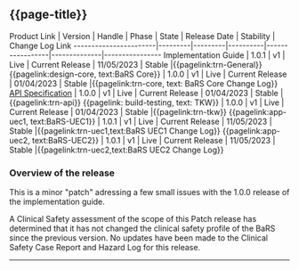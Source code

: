 ## {{page-title}}

Product Link           | Version | Handle  | Phase    | State           | Release Date | Stability  | Change Log Link
-----------------------|---------|---------|----------|-----------------|--------------|----------------
Implementation Guide   | 1.0.1   | v1      | Live     | Current Release | 11/05/2023   | Stable     |{{pagelink:trn-General}}
{{pagelink:design-core, text:BaRS Core}}              | 1.0.0   | v1      | Live     | Current Release | 01/04/2023   | Stable     |{{pagelink:trn-core, text: BaRS Core Change Log}}  
[API Specification](https://digital.nhs.uk/developer/api-catalogue/booking-and-referral-fhir)    | 1.0.0   | v1      | Live     | Current Release | 01/04/2023   | Stable     |{{pagelink:trn-api}}
{{pagelink: build-testing, text: TKW}}  | 1.0.0   | v1      | Live     | Current Release | 01/04/2023   | Stable     |{{pagelink:trn-tkw}} 
{{pagelink:app-uec1, text:BaRS-UEC1}}   | 1.0.1   | v1      | Live     | Current Release | 11/05/2023   | Stable     |{{pagelink:trn-uec1,text:BaRS UEC1 Change Log}}
{{pagelink:app-uec2, text:BaRS-UEC2}}   | 1.0.1   | v1      | Live     | Current Release | 11/05/2023   | Stable     |{{pagelink:trn-uec2,text:BaRS UEC2 Change Log}}

### Overview of the release

This is a minor "patch" adressing a few small issues with the 1.0.0 release of the implementation guide. 

A Clinical Safety assessment of the scope of this Patch release has determined that it has not changed the clinical safety profile of the BaRS since the previous version. No updates have been made to the Clinical Safety Case Report and Hazard Log for this release.
<hr>
<br>